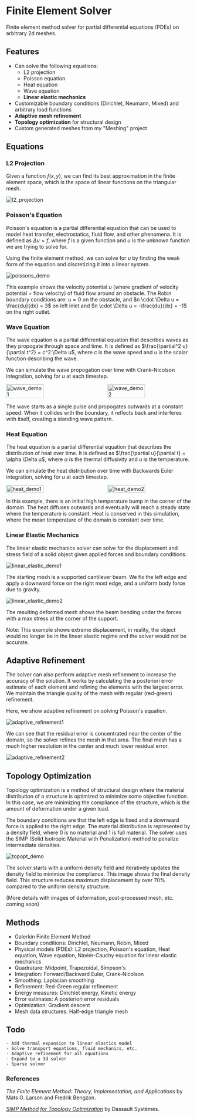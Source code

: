 # Finite Element Solver

Finite element method solver for partial differential equations (PDEs) on arbitrary 2d meshes. 

## Features

- Can solve the following equations:
    - L2 projection
    - Poisson equation
    - Heat equation
    - Wave equation
    - **Linear elastic mechanics**
- Customizable boundary conditions (Dirichlet, Neumann, Mixed) and arbitrary load functions
- **Adaptive mesh refinement**
- **Topology optimization** for structural design
- Custom generated meshes from my "Meshing" project

## Equations
### L2 Projection
Given a function $f(x, y)$, we can find its best approximation in the finite element space, which is the space of linear functions on the triangular mesh.

![l2_projection](images/l2_projection_demo.png)

### Poisson's Equation
Poisson's equation is a partial differential equation that can be used to model heat transfer, electrostatics, fluid flow, and other phenomena. It is defined as $\Delta u = f$, where $f$ is a given function and $u$ is the unknown function we are trying to solve for. 

Using the finite element method, we can solve for $u$ by finding the weak form of the equation and discretizing it into a linear system. 

![poissons_demo](images/poissons_demo.png)

This example shows the velocity potential $u$ (where gradient of velocity potential = flow velocity) of fluid flow around an obstacle. The Robin boundary conditions are: $u = 0$ on the obstacle, and $n \cdot \Delta u = \frac{du}{dx} = 3$ on left inlet and $n \cdot \Delta u = -\frac{du}{dx} = -1$ on the right outlet. 

### Wave Equation
The wave equation is a partial differential equation that describes waves as they propogate through space and time. It is defined as $\frac{\partial^2 u}{\partial t^2} = c^2 \Delta u$, where $c$ is the wave speed and $u$ is the scalar function describing the wave.

We can simulate the wave propogation over time with Crank-Nicolson integration, solving for $u$ at each timestep.

<div style="display: flex; justify-content: space-between;">
    <img src="images/wave_demo1.png" alt="wave_demo1" width="45%" />
    <img src="images/wave_demo2.png" alt="wave_demo2" width="45%" />
</div>

The wave starts as a single pulse and propogates outwards at a constant speed. When it collides with the boundary, it reflects back and interferes with itself, creating a standing wave pattern.
<!-- TODO: add bc -->

### Heat Equation
The heat equation is a partial differential equation that describes the distribution of heat over time. It is defined as $\frac{\partial u}{\partial t} = \alpha \Delta u$, where $\alpha$ is the thermal diffusivity and $u$ is the temperature.

We can simulate the heat distribution over time with Backwards Euler integration, solving for $u$ at each timestep.

<div style="display: flex; justify-content: space-between;">
    <img src="images/heat_demo1.png" alt="heat_demo1" width="45%" />
    <img src="images/heat_demo2.png" alt="heat_demo2" width="45%" />
</div>

In this example, there is an initial high temperature bump in the corner of the domain. The heat diffuses outwards and eventually will reach a steady state where the temperature is constant. Heat is conserved in this simulation, where the mean temperature of the domain is constant over time.


### Linear Elastic Mechanics
The linear elastic mechanics solver can solve for the displacement and stress field of a solid object given applied forces and boundary conditions. 

![linear_elastic_demo1](images/elastics_demo1.png)

The starting mesh is a supported cantilever beam. We fix the left edge and apply a downward force on the right most edge, and a uniform body force due to gravity.

![linear_elastic_demo2](images/elastics_demo2.png)

The resulting deformed mesh shows the beam bending under the forces with a max stress at the corner of the support. 

Note: This example shows extreme displacement, in reality, the object would no longer be in the linear elastic regime and the solver would not be accurate.

## Adaptive Refinement

The solver can also perform adaptive mesh refinement to increase the accuracy of the solution. It works by calculating the a posteriori error estimate of each element and refining the elements with the largest error. We maintain the triangle quality of the mesh with regular (red-green) refinement.

Here, we show adaptive refinement on solving Poisson's equation.

![adaptive_refinement1](images/poissons_adaptive_refinement1.png)

We can see that the residual error is concentrated near the center of the domain, so the solver refines the mesh in that area. The final mesh has a much higher resolution in the center and much lower residual error.

![adaptive_refinement2](images/poissons_adaptive_refinement2.png)

## Topology Optimization

Topology optimization is a method of structural design where the material distribution of a structure is optimized to minimize some objective function. In this case, we are minimizing the compliance of the structure, which is the amount of deformation under a given load.

The boundary conditions are that the left edge is fixed and a downward force is applied to the right edge. The material distribution is represented by a density field, where 0 is no material and 1 is full material. The solver uses the SIMP (Solid Isotropic Material with Penalization) method to penalize intermediate densities.

![topopt_demo](images/topopt_demo.png)

The solver starts with a uniform density field and iteratively updates the density field to minimize the compliance. This image shows the final density field. This structure reduces maximum displacement by over 70% compared to the uniform density structure.

(More details with images of deformation, post-processed mesh, etc. coming soon)


## Methods

 - Galerkin Finite Element Method
 - Boundary conditions: Dirichlet, Neumann, Robin, Mixed
 - Physical models (PDEs): L2 projection, Poisson's equation, Heat equation, Wave equation, Navier-Cauchy equation for linear elastic mechanics
 - Quadrature: Midpoint, Trapezoidal, Simpson's
 - Integration: Forward/Backward Euler, Crank-Nicolson
 - Smoothing: Laplacian smoothing
 - Refinement: Red-Green regular refinement
 - Energy measures: Dirichlet energy, Kinetic energy
 - Error estimates: A posteriori error residuals
 - Optimization: Gradient descent
 - Mesh data structures: Half-edge triangle mesh


## Todo
    - Add thermal expansion to linear elastics model
    - Solve transport equations, fluid mechanics, etc.
    - Adaptive refinement for all equations
    - Expand to a 3d solver
    - Sparse solver


### References
*The Finite Element Method: Theory, Implementation, and Applications* by Mats G. Larson and Fredrik Bengzon.

[*SIMP Method for Topology Optimization*](https://help.solidworks.com/2019/english/solidworks/cworks/c_simp_method_topology.htm) by Dassault Systèmes.
